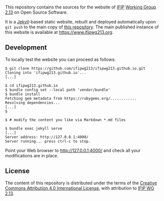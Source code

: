 This repository contains the sources for the website of [IFIP][ifip] [Working
Group 2.13][wg213] on Open Source Software.

It is a [Jekyll][jekyll]-based static website, rebuilt and deployed
automatically upon `git push` to the main copy of [this repository][wg213repo].
The main published instance of this website is available at
<https://www.ifipwg213.org>.

[ifip]: https://www.ifip.org/
[jekyll]: https://jekyllrb.com/
[wg213]: https://www.ifipwg213.org/
[wg213repo]: https://github.com/ifipwg213/ifipwg213.github.io


Development
-----------

To locally test the website you can proceed as follows:

	$ git clone https://github.com/ifipwg213/ifipwg213.github.io.git
	Cloning into 'ifipwg213.github.io'...
	[...]

	$ cd ifipwg213.github.io
	$ bundle config set --local path 'vendor/bundle'
	$ bundle install
	Fetching gem metadata from https://rubygems.org/............
	Resolving dependencies...
	[...]
	$

	$ # modify the content you like via Markdown *.md files

	$ bundle exec jekyll serve
	[...]
	Server address: http://127.0.0.1:4000/
	Server running... press ctrl-c to stop.

Point your Web browser to <http://127.0.0.1:4000/> and check all your
modifications are in place.


License
-------

The content of this repository is distributed under the terms of the [Creative
Commons Attribution 4.0 International License][ccby4], with attribution to
[IFIP WG 2.13][wg213].

[ccby4]: https://creativecommons.org/licenses/by/4.0/
